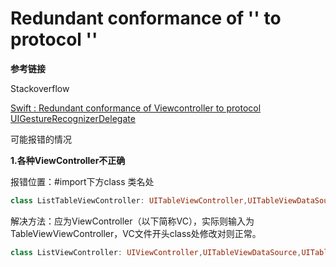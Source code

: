 # Redundant conformance of '' to protocol ''

**参考链接**

Stackoverflow

[Swift : Redundant conformance of Viewcontroller to protocol UIGestureRecognizerDelegate](https://stackoverflow.com/questions/32540452/swift-redundant-conformance-of-viewcontroller-to-protocol-uigesturerecognizerd)

可能报错的情况

**1.各种ViewController不正确**

报错位置：\#import下方class 类名处

```swift
class ListTableViewController: UITableViewController,UITableViewDataSource,UITableViewDelegate{
```

解决方法：应为ViewController（以下简称VC），实际则输入为TableViewViewController，VC文件开头class处修改对则正常。

```swift
class ListViewController: UIViewController,UITableViewDataSource,UITableViewDelegate{
```



